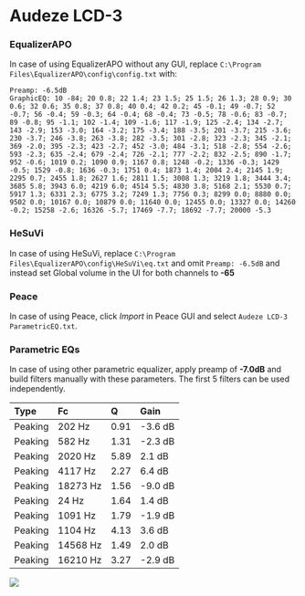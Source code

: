 # Audeze LCD-3

### EqualizerAPO
In case of using EqualizerAPO without any GUI, replace `C:\Program Files\EqualizerAPO\config\config.txt`
with:
```
Preamp: -6.5dB
GraphicEQ: 10 -84; 20 0.8; 22 1.4; 23 1.5; 25 1.5; 26 1.3; 28 0.9; 30 0.6; 32 0.6; 35 0.8; 37 0.8; 40 0.4; 42 0.2; 45 -0.1; 49 -0.7; 52 -0.7; 56 -0.4; 59 -0.3; 64 -0.4; 68 -0.4; 73 -0.5; 78 -0.6; 83 -0.7; 89 -0.8; 95 -1.1; 102 -1.4; 109 -1.6; 117 -1.9; 125 -2.4; 134 -2.7; 143 -2.9; 153 -3.0; 164 -3.2; 175 -3.4; 188 -3.5; 201 -3.7; 215 -3.6; 230 -3.7; 246 -3.8; 263 -3.8; 282 -3.5; 301 -2.8; 323 -2.3; 345 -2.1; 369 -2.0; 395 -2.3; 423 -2.7; 452 -3.0; 484 -3.1; 518 -2.8; 554 -2.6; 593 -2.3; 635 -2.4; 679 -2.4; 726 -2.1; 777 -2.2; 832 -2.5; 890 -1.7; 952 -0.6; 1019 0.2; 1090 0.9; 1167 0.8; 1248 -0.2; 1336 -0.3; 1429 -0.5; 1529 -0.8; 1636 -0.3; 1751 0.4; 1873 1.4; 2004 2.4; 2145 1.9; 2295 0.7; 2455 1.8; 2627 1.6; 2811 1.5; 3008 1.3; 3219 1.8; 3444 3.4; 3685 5.8; 3943 6.0; 4219 6.0; 4514 5.5; 4830 3.8; 5168 2.1; 5530 0.7; 5917 1.3; 6331 2.3; 6775 3.2; 7249 1.3; 7756 0.3; 8299 0.0; 8880 0.0; 9502 0.0; 10167 0.0; 10879 0.0; 11640 0.0; 12455 0.0; 13327 0.0; 14260 -0.2; 15258 -2.6; 16326 -5.7; 17469 -7.7; 18692 -7.7; 20000 -5.3
```

### HeSuVi
In case of using HeSuVi, replace `C:\Program Files\EqualizerAPO\config\HeSuVi\eq.txt` and omit `Preamp:
-6.5dB` and instead set Global volume in the UI for both channels to **-65**

### Peace
In case of using Peace, click *Import* in Peace GUI and select `Audeze LCD-3 ParametricEQ.txt`.

### Parametric EQs
In case of using other parametric equalizer, apply preamp of **-7.0dB** and build filters manually with
these parameters. The first 5 filters can be used independently.

| Type    | Fc       |    Q | Gain    |
|:--------|:---------|:-----|:--------|
| Peaking | 202 Hz   | 0.91 | -3.6 dB |
| Peaking | 582 Hz   | 1.31 | -2.3 dB |
| Peaking | 2020 Hz  | 5.89 | 2.1 dB  |
| Peaking | 4117 Hz  | 2.27 | 6.4 dB  |
| Peaking | 18273 Hz | 1.56 | -9.0 dB |
| Peaking | 24 Hz    | 1.64 | 1.4 dB  |
| Peaking | 1091 Hz  | 1.79 | -1.9 dB |
| Peaking | 1104 Hz  | 4.13 | 3.6 dB  |
| Peaking | 14568 Hz | 1.49 | 2.0 dB  |
| Peaking | 16210 Hz | 3.27 | -2.9 dB |

![](https://raw.githubusercontent.com/jaakkopasanen/AutoEq/master/results/headphonecom/sbaf-serious/Audeze%20LCD-3/Audeze%20LCD-3.png)